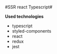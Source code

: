 #SSR react Typescript#

**Used technologies**

- typescript
- styled-components
- react
- redux
- jest



